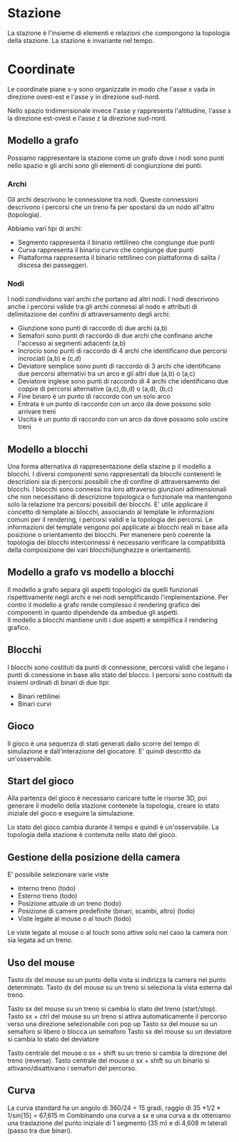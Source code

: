 
# Stazione

La stazione è l'insieme di elementi e relazioni che compongono la topologia della stazione.
La stazione è invariante nel tempo.

# Coordinate

Le coordinate piane x-y sono organizzate in modo che l'asse x vada in direzione ovest-est e l'asse y 
in direzione sud-nord.

Nello spazio tridimensionale invece l'asse y rappresenta l'altitudine, l'asse x la direzione est-ovest 
e l'asse z la direzione sud-nord.  

## Modello a grafo
Possiamo rappresentare la stazione come un grafo dove i nodi sono punti nello spazio e gli archi sono gli elementi di congiunzione dei punti.


### Archi

Gli archi descrivono le connessione tra nodi.
Queste connessioni descrivono i percorsi che un treno fa per spostarsi da un nodo all'altro (topologia). 

Abbiamo vari tipi di archi:

 * Segmento rappresenta il binario rettilineo che congiunge due punti
 * Curva rappresenta il binario curvo che congiunge due punti
 * Piattaforma rappresenta il binario rettilineo con piattaforma di salita / discesa dei passeggeri.

### Nodi
 
I nodi condividono vari archi che portano ad altri nodi.
I nodi descrivono anche i percorsi valide tra gli archi connessi al nodo e attributi di delimitazione dei confini di attraversamento degli archi:
  
  * Giunzione sono punti di raccordo di due archi (a,b)
  * Semafori sono punti di raccordo di due archi che confinano anche l'accesso ai segmenti adiacenti (a,b)
  * Incrocio sono punti di raccordo di 4 archi che identificano due percorsi incrociati (a,b) e (c,d)
  * Deviatore semplice sono punti di raccordo di 3 archi che identificano due percorsi alternativi tra un arco e gli altri due (a,b) o (a,c)
  * Deviatore inglese sono punti di raccordo di 4 archi che identificano due coppie di percorsi alternative (a,c),(b,d) o (a,d), (b,c)
  * Fine binaro è un punto di raccordo con un solo arco 
  * Entrata è un punto di raccordo con un arco da dove possono solo arrivare treni
  * Uscita è un punto di raccordo con un arco da dove possono solo uscire treni


## Modello a blocchi   

Una forma alternativa di rappresentazione della stazine p il modello a blocchi.
I diversi componenti sono rappresentati da blocchi contenenti le descrizioni sia di percorsi possibili che di confine di attraversamento dei blocchi.
I blocchi sono connessi tra loro attraverso giunzioni adimensionali che non necessitano di descrizione topologica o funzionale ma mantengono solo
la relazione tra percorsi possibili dei blocchi.
E' utile applicare il concetto di template ai blocchi, associando al template le informazioni comuni per il rendering,
i percorsi validi e la topologia dei percorsi.
Le informazioni del template vengono poi applicate ai blocchi reali in base alla posizione o orientamento dei blocchi.
Per manenere però coerente la topologia dei blocchi interconnessi è necessario verificare la compatibilità della composizione
dei vari blocchi(lunghezze e orientamenti).


## Modello a grafo vs modello a blocchi
 
Il modello a grafo separa gli aspetti topologici da quelli funzionali rispettivamente negli archi e nei nodi semplificando l'implementazione.
Per contro il modello a grafo rende complesso il rendering grafico dei componenti in quanto dipendende da ambedue gli aspetti.  
Il modello a blocchi mantiene uniti i due aspetti e semplifica il rendering grafico.


## Blocchi

I blocchi sono costituti da punti di connessione, percorsi validi che legano i punti di conessione in base allo stato del blocco.
I percorsi sono costituiti da insiemi ordinati di binari di due tipi:
  * Binari rettilinei
  * Binari curvi


## Gioco

Il gioco è una sequenza di stati generati dallo scorre del tempo di simulazione e dall'interazione del giocatore.
E' quindi descritto da un'osservabile.

  
## Start del gioco

Alla partenza del gioco è necessario caricare tutte le risorse 3D, poi generare il modello della stazione contenete la
topologia, creare lo stato iniziale del gioco e eseguire la simulazione.

Lo stato del gioco cambia durante il tempo e quindi è un'osservabile.
La topologia della stazione è contenuta nello stato del gioco.

## Gestione della posizione della camera

E' possibile selezionare varie viste
  
  * Interno treno (todo)
  * Esterno treno (todo)
  * Posizione attuale di un treno (todo)
  * Posizione di camere predefinite (binari, scambi, altro) (todo)
  * Viste legate al mouse o al touch (todo)

Le viste legate al mouse o al touch sono attive solo nel caso la camera non sia legata ad un treno.

## Uso del mouse

Tasto dx del mouse su un punto della vista si indirizza la camera nel punto determinato.
Tasto dx del mouse su un treno si seleziona la vista esterna dal treno.

Tasto sx del mouse su un treno si cambia lo stato del treno (start/stop).
Tasto sx + ctrl del mouse su un treno si attiva automaticamente il percorso verso una direzione selezionabile con pop up
Tasto sx del mouse su un semaforo si libero o blocca un semaforo
Tasto sx del mouse su un deviatore si cambia lo stato del deviatore

Tasto centrale del mouse o sx + shift su un treno si cambia la direzione del treno (reverse).
Tasto centrale del mouse o sx + shift su un binario si attivano/disattivano i semafori del percorso.

## Curva

La curva standard ha un angolo di 360/24 = 15 gradi, raggio di 35 *1/2 * 1/sin(15) = 67,615 m
Combinando una curva a sx e una curva a dx otteniamo una traslazione del punto iniziale di 1 segmento (35 m) e di 
4,608 m laterali (passo tra due binari).

  